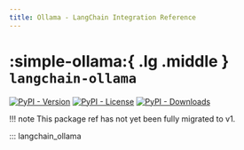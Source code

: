 ```yaml
---
title: Ollama - LangChain Integration Reference
---
```


# :simple-ollama:{ .lg .middle } `langchain-ollama`

[![PyPI - Version](https://img.shields.io/pypi/v/langchain-ollama?label=%20)](https://pypi.org/project/langchain-ollama/#history)
[![PyPI - License](https://img.shields.io/pypi/l/langchain-ollama)](https://opensource.org/licenses/MIT)
[![PyPI - Downloads](https://img.shields.io/pepy/dt/langchain-ollama)](https://pypistats.org/packages/langchain-ollama)

!!! note
    This package ref has not yet been fully migrated to v1.

::: langchain_ollama
